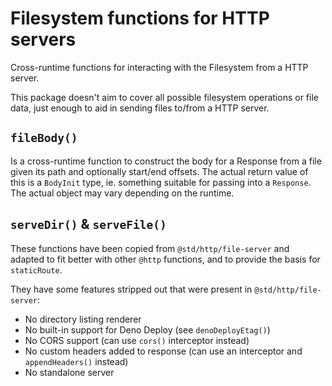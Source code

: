 # Filesystem functions for HTTP servers

Cross-runtime functions for interacting with the Filesystem from a HTTP server.

This package doesn't aim to cover all possible filesystem operations or file
data, just enough to aid in sending files to/from a HTTP server.

## `fileBody()`

Is a cross-runtime function to construct the body for a Response from a file
given its path and optionally start/end offsets. The actual return value of this
is a `BodyInit` type, ie. something suitable for passing into a `Response`. The
actual object may vary depending on the runtime.

## `serveDir()` & `serveFile()`

These functions have been copied from `@std/http/file-server` and adapted to fit
better with other `@http` functions, and to provide the basis for `staticRoute`.

They have some features stripped out that were present in
`@std/http/file-server`:

- No directory listing renderer
- No built-in support for Deno Deploy (see `denoDeployEtag()`)
- No CORS support (can use `cors()` interceptor instead)
- No custom headers added to response (can use an interceptor and
  `appendHeaders()` instead)
- No standalone server
